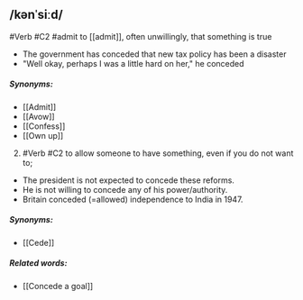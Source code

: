 ## /kənˈsiːd/  
#Verb
#C2 #admit
to [[admit]], often unwillingly, that something is true

- The government has conceded that new tax policy has been a disaster  
- "Well okay, perhaps I was a little hard on her," he conceded

##### Synonyms:
- [[Admit]]
- [[Avow]]
- [[Confess]]
- [[Own up]]

2. #Verb
#C2 
to allow someone to have something, even if you do not want to;

- The president is not expected to concede these reforms.
- He is not willing to concede any of his power/authority.
- Britain conceded (=allowed) independence to India in 1947.

##### Synonyms:
- [[Cede]]

##### Related words:
- [[Concede a goal]]
